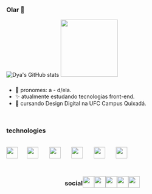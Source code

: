 ### Olar 👋

  ![Dya's GitHub stats](https://github-readme-stats.vercel.app/api?username=bomdya&count_private=true&show_icons=true&&theme=dracula&hide=prs,issues)
  <img src="https://media.giphy.com/media/mIWNrDMubLj6jt28ao/giphy.gif" width=150px height=150px  />
 
###

- 🐸 pronomes: a - d/ela.
- ✨ atualmente estudando tecnologias front-end.
- 💖 cursando Design Digital na UFC Campus Quixadá.

##

<div style="display:inline-block">
  <h3>technologies</h3>
<br>
  <img src="https://cdn.jsdelivr.net/gh/devicons/devicon/icons/figma/figma-original.svg" style="width=30px; height:30px;"/>⠀⠀
  <img src="https://cdn.jsdelivr.net/gh/devicons/devicon/icons/html5/html5-original.svg" style="width=30px; height:30px" /> ⠀⠀
  <img src="https://cdn.jsdelivr.net/gh/devicons/devicon/icons/javascript/javascript-original.svg" style="width=30px; height:30px" /> ⠀⠀
  <img src="https://cdn.jsdelivr.net/gh/devicons/devicon/icons/css3/css3-original.svg" style="width=30px; height:30px" /> ⠀⠀ 
  <img src="https://cdn.jsdelivr.net/gh/devicons/devicon/icons/nodejs/nodejs-original.svg" style="width=30px; height:30px"/> ⠀⠀
  <img src="https://cdn.jsdelivr.net/gh/devicons/devicon/icons/react/react-original.svg" style="width=30px; height:30px"/>
</div>

##

<div style="display:flex; align-items: center; justify-content:center;">
  <h3>social</h3>
    <a href="https://www.linkedin.com/in/bomdya/">
       <img src="https://img.shields.io/badge/LinkedIn-0077B5?style=for-the-badge&logo=linkedin&logoColor=white" style="width=30px; height:30px;" />
    </a>  
    <a href="https://www.instagram.com/bomdyart/">
      <img src="https://img.shields.io/badge/Instagram-E4405F?style=for-the-badge&logo=instagram&logoColor=white" style="width=30px; height:30px;"/>
    </a>
    <a href="https://www.deezer.com/br/profile/2819988964">
      <img src="https://img.shields.io/badge/Deezer-FEAA2D?style=for-the-badge&logo=deezer&logoColor=white" style="width=30px; height:30px;"/>
    </a>
    <a href="https://www.behance.net/bomdya">
      <img src="https://raw.githubusercontent.com/detain/svg-logos/780f25886640cef088af994181646db2f6b1a3f8/svg/behance-3.svg" style="width=30px; height:30px;"/>
    </a>
    <a href="https://mail.google.com/mail/u/2/#inbox">
      <img src="https://img.shields.io/badge/Gmail-D14836?style=for-the-badge&logo=gmail&logoColor=white" style="width=30px; height:30px;"/>
    </a>
 
</div>
<!-- ![Snake animation](https://github.com/bomdya/bomdya/blob/output/github-contribution-grid-snake.svg) -->

